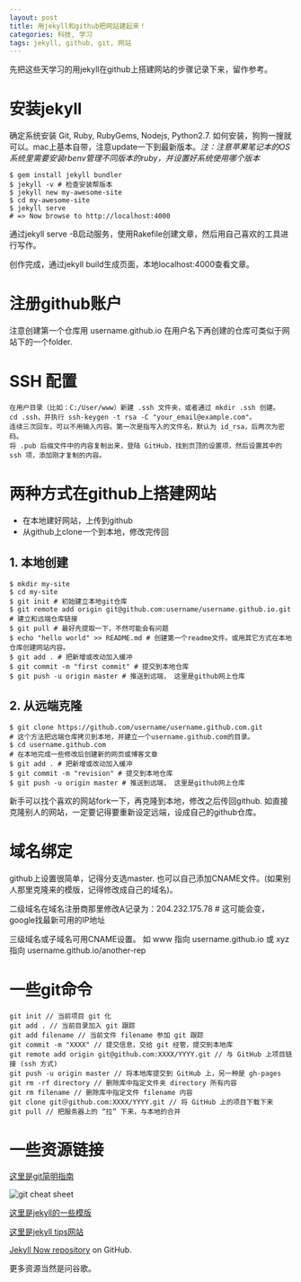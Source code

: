 ```yaml
---
layout: post
title: 用jekyll和github把网站建起来！
categories: 科技, 学习
tags: jekyll, github, git, 网站
---
```

先把这些天学习的用jekyll在github上搭建网站的步骤记录下来，留作参考。

# 安装jekyll

确定系统安装 Git, Ruby, RubyGems, Nodejs, Python2.7. 如何安装，狗狗一搜就可以。mac上基本自带，注意update一下到最新版本。*注：注意苹果笔记本的OS系统里需要安装rbenv管理不同版本的ruby，并设置好系统使用哪个版本*

```
$ gem install jekyll bundler
$ jekyll -v # 检查安装帮版本
$ jekyll new my-awesome-site
$ cd my-awesome-site
$ jekyll serve
# => Now browse to http://localhost:4000
```

通过jekyll serve -B启动服务，使用Rakefile创建文章，然后用自己喜欢的工具进行写作。

创作完成，通过jekyll build生成页面，本地localhost:4000查看文章。

# 注册github账户

注意创建第一个仓库用 username.github.io 在用户名下再创建的仓库可类似于网站下的一个folder. 

# SSH 配置

```
在用户目录（比如：C:/User/www）新建 .ssh 文件夹，或者通过 mkdir .ssh 创建。
cd .ssh，并执行 ssh-keygen -t rsa -C "your_email@example.com"。
连续三次回车，可以不用输入内容。第一次是指写入的文件名，默认为 id_rsa，后两次为密码。
将 .pub 后缀文件中的内容复制出来，登陆 GitHub，找到页顶的设置项，然后设置其中的 ssh 项，添加刚才复制的内容。
```

# 两种方式在github上搭建网站

- 在本地建好网站，上传到github
- 从github上clone一个到本地，修改完传回

## 1. 本地创建

``` 
$ mkdir my-site
$ cd my-site
$ git init # 初始建立本地git仓库
$ git remote add origin git@github.com:username/username.github.io.git # 建立和远端仓库链接
$ git pull # 最好先提取一下，不然可能会有问题
$ echo "hello world" >> README.md # 创建第一个readme文件。或用其它方式在本地仓库创建网站内容。
$ git add . # 把新增或改动加入缓冲
$ git commit -m "first commit" # 提交到本地仓库
$ git push -u origin master # 推送到远端， 这里是github网上仓库
```

## 2. 从远端克隆

``` 
$ git clone https://github.com/username/username.github.com.git
# 这个方法把远端仓库拷贝到本地，并建立一个username.github.com的目录。
$ cd username.github.com
# 在本地完成一些修改后创建新的网页或博客文章
$ git add . # 把新增或改动加入缓冲
$ git commit -m "revision" # 提交到本地仓库
$ git push -u origin master # 推送到远端， 这里是github网上仓库
```

新手可以找个喜欢的网站fork一下，再克隆到本地，修改之后传回github. 如直接克隆别人的网站，一定要记得要重新设定远端，设成自己的github仓库。

# 域名绑定

github上设置很简单，记得分支选master. 也可以自己添加CNAME文件。(如果别人那里克隆来的模版，记得修改成自己的域名)。

二级域名在域名注册商那里修改A记录为：204.232.175.78 # 这可能会变，google找最新可用的IP地址

三级域名或子域名可用CNAME设置。 如 www 指向 username.github.io 或 xyz 指向 username.github.io/another-rep


# 一些git命令

```
git init // 当前项目 git 化  
git add . // 当前目录加入 git 跟踪  
git add filename // 当前文件 filename 参加 git 跟踪  
git commit -m "XXXX" // 提交信息，交给 git 经管，提交到本地库  
git remote add origin git@github.com:XXXX/YYYY.git // 与 GitHub 上项目链接 (ssh 方式)  
git push -u origin master // 将本地库提交到 GitHub 上，另一种是 gh-pages  
git rm -rf directory // 删除库中指定文件夹 directory 所有内容  
git rm filename // 删除库中指定文件 filename 内容   
git clone git＠github.com:XXXX/YYYY.git // 将 GitHub 上的项目下载下来 
git pull // 把服务器上的 “拉” 下来，与本地的合并
```
# 一些资源链接
[这里是git简明指南](http://rogerdudler.github.io/git-guide/index.zh.html)

![git cheat sheet](http://byte.kde.org/~zrusin/git/git-cheat-sheet-large.png)

[这里是jekyll的一些模版](http://jekyllthemes.org)

[这里是jekyll tips网站](http://jekyll.tips)

[Jekyll Now repository](https://github.com/barryclark/jekyll-now) on GitHub.

更多资源当然是问谷歌。
